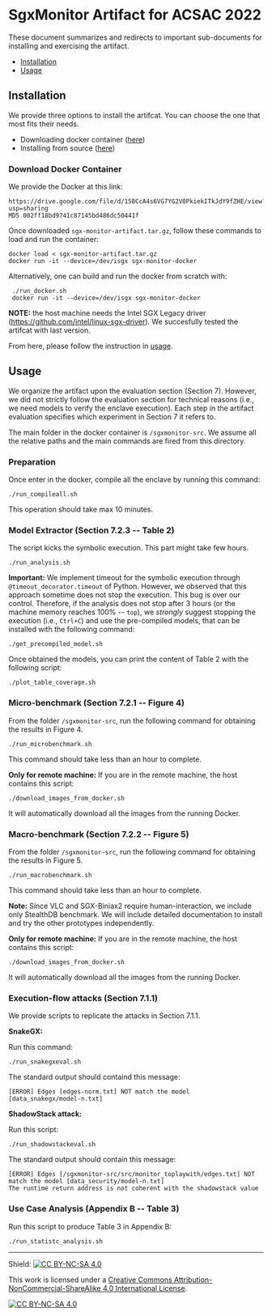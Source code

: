 # SgxMonitor Artifact for ACSAC 2022

These document summarizes and redirects to important sub-documents for
installing and exercising the artifact.

- [Installation](#installation)
- [Usage](#usage)

## Installation

We provide three options to install the artifcat. You can choose the
one that most fits their needs.

- Downloading docker container ([here](#download-docker-container))
- Installing from source ([here](INSTALLATION.md))

### Download Docker Container

We provide the Docker at this link:
```
https://drive.google.com/file/d/15BCcA4s6VG7YG2V0PkiekITkJdY9fZHE/view?usp=sharing
MD5 002ff18bd9741c87145bd486dc50441f
```
Once downloaded `sgx-monitor-artifact.tar.gz`, follow these commands to load and
run the container:
```
docker load < sgx-monitor-artifact.tar.gz
docker run -it --device=/dev/isgx sgx-monitor-docker
```

Alternatively, one can build and run the docker from scratch with:
```
 ./run_docker.sh
 docker run -it --device=/dev/isgx sgx-monitor-docker
```
**NOTE:** the host machine needs the Intel SGX Legacy driver
(https://github.com/intel/linux-sgx-driver). We succesfully tested the artifcat
with last version.

From here, please follow the instruction in [usage](#usage).

## Usage

We organize the artifact upon the evaluation section (Section 7). However, we
did not strictly follow the evaluation section for technical reasons (i.e., we
need models to verify the enclave execution). Each step in the artifact
evaluation specifies which experiment in Section 7 it refers to.

The main folder in the docker container is `/sgxmonitor-src`. We assume all the
relative paths and the main commands are fired from this directory.

### Preparation

Once enter in the docker, compile all the enclave by running this command:
```
./run_compileall.sh
```
This operation should take max 10 minutes.

### Model Extractor (Section 7.2.3 -- Table 2)

The script kicks the symbolic execution. This part might take few hours.
```
./run_analysis.sh
```
**Important:** We implement timeout for the symbolic execution through
`@timeout_decorator.timeout` of Python. However, we observed that this approach
sometime does not stop the execution. This bug is over our control. Therefore,
if the analysis does not stop after 3 hours (or the machine memory reaches 100%
-- `top`), we *strongly* suggest stopping the execution (i.e., `Ctrl+C`) and use
the pre-compiled models, that can be installed with the following command:
```
./get_precompiled_model.sh
```

Once obtained the models, you can print the content of Table 2 with the following script:
```
./plot_table_coverage.sh
```


### Micro-benchmark (Section 7.2.1 -- Figure 4)

From the folder `/sgxmonitor-src`, run the following command for obtaining the results in Figure 4.

```
./run_microbenchmark.sh
```
This command should take less than an hour to complete.

**Only for remote machine:**
If you are in the remote machine, the host contains this script:
```
./download_images_from_docker.sh
```
It will automatically download all the images from the running Docker.

### Macro-benchmark (Section 7.2.2 -- Figure 5)

From the folder `/sgxmonitor-src`, run the following command for obtaining the results in Figure 5.

```
./run_macrobenchmark.sh
```
This command should take less than an hour to complete.

**Note:**  Since VLC and SGX-Biniax2 require human-interaction, we include only
StealthDB benchmark. We will include detailed documentation to install and try
the other prototypes independently.

**Only for remote machine:**
If you are in the remote machine, the host contains this script:
```
./download_images_from_docker.sh
```
It will automatically download all the images from the running Docker.

### Execution-flow attacks (Section 7.1.1)

We provide scripts to replicate the attacks in Section 7.1.1.

**SnakeGX:**

Run this command:

```
./run_snakegxeval.sh
```

The standard output should containd this message:

```
[ERROR] Edges [edges-norm.txt] NOT match the model [data_snakegx/model-n.txt]
```

**ShadowStack attack:**

Run this script:

```
./run_shadowstackeval.sh
```
The standard output should contain this message:
```
[ERROR] Edges [/sgxmonitor-src/src/monitor_toplaywith/edges.txt] NOT match the model [data_security/model-n.txt]
The runtime return address is not coherent with the shadowstack value
```

### Use Case Analysis (Appendix B -- Table 3)

Run this script to produce Table 3 in Appendix B:

```
./run_statistc_analysis.sh
```

---

Shield: [![CC BY-NC-SA 4.0][cc-by-nc-sa-shield]][cc-by-nc-sa]

This work is licensed under a
[Creative Commons Attribution-NonCommercial-ShareAlike 4.0 International License][cc-by-nc-sa].

[![CC BY-NC-SA 4.0][cc-by-nc-sa-image]][cc-by-nc-sa]

[cc-by-nc-sa]: http://creativecommons.org/licenses/by-nc-sa/4.0/
[cc-by-nc-sa-image]: https://licensebuttons.net/l/by-nc-sa/4.0/88x31.png
[cc-by-nc-sa-shield]: https://img.shields.io/badge/License-CC%20BY--NC--SA%204.0-lightgrey.svg